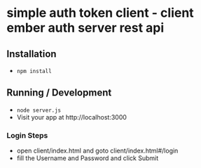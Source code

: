 simple auth token client - client ember auth server rest api
=================

## Installation

* `npm install`

## Running / Development

* `node server.js`
* Visit your app at http://localhost:3000

### Login Steps

* open client/index.html and goto client/index.html#/login
* fill the Username and Password and click Submit
